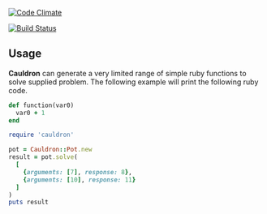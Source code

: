 [![Code Climate](https://codeclimate.com/github/theinbetweens/cauldron/badges/gpa.svg)](https://codeclimate.com/github/theinbetweens/cauldron)

[![Build Status](https://semaphoreci.com/api/v1/projects/68fafc64-3ef2-41f6-8936-d69d40e0fe2b/617362/badge.svg)](https://semaphoreci.com/theinbetweens/cauldron)

## Usage

**Cauldron** can generate a very limited range of simple ruby functions to solve supplied problem. The following example will print the following ruby code.

```ruby
def function(var0)
  var0 + 1
end
```

```ruby
require 'cauldron'

pot = Cauldron::Pot.new
result = pot.solve(
  [
    {arguments: [7], response: 8},
    {arguments: [10], response: 11}
  ]
)
puts result
```